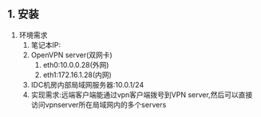     
## 1. 安装
1. 环境需求
    1. 笔记本IP:
    2. OpenVPN server(双网卡)
        1. eth0:10.0.0.28(外网)
        2. eth1:172.16.1.28(内网)
    3. IDC机房内部局域网服务器:10.0.1/24
    4. 实现需求:远端客户端能通过vpn客户端拨号到VPN server,然后可以直接访问vpnserver所在局域网内的多个servers
